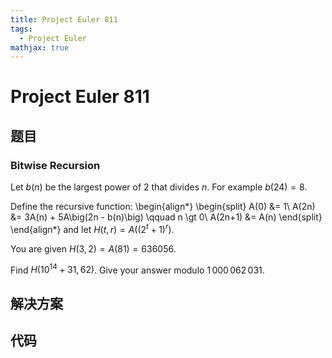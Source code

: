 ```yaml
---
title: Project Euler 811
tags:
  - Project Euler
mathjax: true
---
```

<escape><!-- more --></escape>
    
# Project Euler 811
## 题目
### Bitwise Recursion



Let $b(n)$ be the largest power of 2 that divides $n$. For example $b(24) = 8$.

Define the recursive function:
\begin{align*}
\begin{split}
A(0) &amp;= 1\\
A(2n) &amp;= 3A(n) + 5A\big(2n - b(n)\big)  \qquad n \gt 0\\
A(2n+1) &amp;= A(n)
\end{split}
\end{align*}
and let $H(t,r) = A\big((2^t+1)^r\big)$.

You are given $H(3,2) = A(81) = 636056$.

Find $H(10^{14}+31,62)$. Give your answer modulo $1\,000\,062\,031$. 

## 解决方案


## 代码


